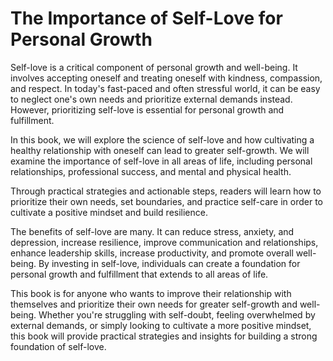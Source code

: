 The Importance of Self-Love for Personal Growth
=============================================================

Self-love is a critical component of personal growth and well-being. It involves accepting oneself and treating oneself with kindness, compassion, and respect. In today's fast-paced and often stressful world, it can be easy to neglect one's own needs and prioritize external demands instead. However, prioritizing self-love is essential for personal growth and fulfillment.

In this book, we will explore the science of self-love and how cultivating a healthy relationship with oneself can lead to greater self-growth. We will examine the importance of self-love in all areas of life, including personal relationships, professional success, and mental and physical health.

Through practical strategies and actionable steps, readers will learn how to prioritize their own needs, set boundaries, and practice self-care in order to cultivate a positive mindset and build resilience.

The benefits of self-love are many. It can reduce stress, anxiety, and depression, increase resilience, improve communication and relationships, enhance leadership skills, increase productivity, and promote overall well-being. By investing in self-love, individuals can create a foundation for personal growth and fulfillment that extends to all areas of life.

This book is for anyone who wants to improve their relationship with themselves and prioritize their own needs for greater self-growth and well-being. Whether you're struggling with self-doubt, feeling overwhelmed by external demands, or simply looking to cultivate a more positive mindset, this book will provide practical strategies and insights for building a strong foundation of self-love.
